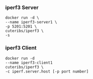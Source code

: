 ### iperf3 Server
```
docker run -d \
--name iperf3-server1 \
-p 5201:5201 \
cuteribs/iperf3 \
-s
```

### iperf3 Client
```
docker run -d
--name iperf3-client1
cuteribs/iperf3 \
-c iperf.server.host [-p port number]
```
